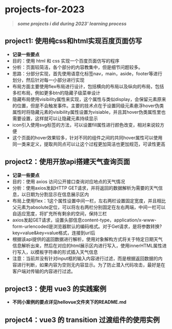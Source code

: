 # projects-for-2023

> ***some projects i did during 2023' learning process***

## project1: 使用纯css和html实现百度页面仿写

- **记录一些要点**
- 目的：使用 html 和 css 实现一个百度页面仿写的程序
- 分析：页面较简洁，各个部分的内容教集中，但是细节问题较多。
- 思路：分部分实现，首先使用语意化标签nav，main，aside，footer等进行划分，然后针对每一小部分进行实现
- 布局方面主要使用flex布局进行设计，包括横向的布局以及纵向的布局，包括多栏布局，例如更多btn的隐藏子级菜单设计
- 隐藏布局使用visibility属性来实现，这个属性与类似display，会保留元素原来的位置，但是不会触发事件。主要的技术点在于设置同级元素悬浮hover伪类属性时将隐藏元素的visibility属性设置为visiable，并且其hover伪类属性里也需要设置，这样就可以让隐藏元素持续显示
- icon引入使用svg标签的方法，可以设置fill属性进行颜色改变，相对来说较方便
- 这个页面的hover效果较多，针对不同的组件之间的共同hover属性可以使用同一类来定义，提取共同点可以让这个过程更加简洁也更加规范，可读性更高

## project2：使用开放api搭建天气查询页面

- **记录一些要点**
- 目的：使用 axios 访问公开接口查询对应地点的天气情况
- 分析：使用axios发起HTTP GET请求，并将返回的数据解析为需要的天气信息，以日期为分割显示在信息展示区内
- 布局上使用flex：1这个属性设置中间一栏，左右两栏设置固定宽度，并且相比父元素为absolute定位，可以将左右两栏分别固定在左右两端，中间一栏可以自适应宽度，将扩充所有剩余的空间，保持三栏
- axios发起GET请求，设置头部信息content-type，application/x-www-form-urlencoded是浏览器默认的编码格式。对于Get请求，是将参数转换?key=value&key=value格式，连接到url后
- 根据该api提供的返回数据进行解析，使用对象解构方式将关于特定日期天气信息解析出来，然后在对应的html展示区内进行写入，使用innerHTML属性进行写入，以模板字符串的形式插入天气信息
- 注意：当前并没有针对input框的输入内容进行过滤，而是根据返回数据的内容进行判断，如果内容为空则无内容显示。为了防止潜入代码攻击，最好是在客户端对传输的内容进行过滤。

## project3：使用 vue3 的实践案例

- **不同小案例的要点详见hellovue文件夹下的README.md**

## project4：vue3 的 transition 过渡组件的使用实例
